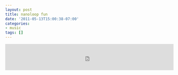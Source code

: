 ```yaml
---
layout: post
title: nanoloop fun
date: '2011-05-13T15:00:38-07:00'
categories:
- music
tags: []
---
```

<iframe class="tumblr_audio_player tumblr_audio_player_5460430327" src="https://633k.tumblr.com/post/5460430327/audio_player_iframe/633k/tumblr_ll5mh2JoSd1qz70ln?audio_file=https%3A%2F%2Fa.tumblr.com%2Ftumblr_ll5mh2JoSd1qz70lno1.mp3" frameborder="0" allowtransparency="true" scrolling="no" width="540" height="85"></iframe>
